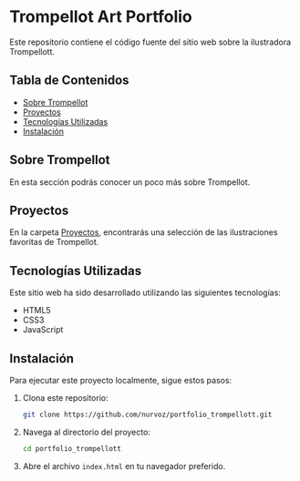 # Trompellot Art Portfolio

Este repositorio contiene el código fuente del sitio web sobre la ilustradora Trompellott.

## Tabla de Contenidos

- [Sobre Trompellot](#sobre-trompellot)
- [Proyectos](#Proyectos)
- [Tecnologías Utilizadas](#tecnologías-utilizadas)
- [Instalación](#instalación)

## Sobre Trompellot

En esta sección podrás conocer un poco más sobre Trompellot.

## Proyectos

En la carpeta [Proyectos](./Proyectos), encontrarás una selección de las ilustraciones favoritas de Trompellot. 

## Tecnologías Utilizadas

Este sitio web ha sido desarrollado utilizando las siguientes tecnologías:

- HTML5
- CSS3
- JavaScript
  
## Instalación

Para ejecutar este proyecto localmente, sigue estos pasos:

1. Clona este repositorio:
    ```bash
    git clone https://github.com/nurvoz/portfolio_trompellott.git
    ```
2. Navega al directorio del proyecto:
    ```bash
    cd portfolio_trompellott
    ```
3. Abre el archivo `index.html` en tu navegador preferido.
